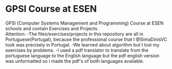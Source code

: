 # GPSI Course at ESEN
GPSI (Computer Systems Management and Programming) Course at ESEN schools and contain Exercises and Projects.<br> 
Attention: 
-The files/exercises/projects in this repository are all in Portuguese(Portugal), because the professional course that I @SimaDinisVC took was precisely in Portugal.
-We learned about algorithm but I lost my exercises by problems.
-I used a pdf translator to translate from the portuguese language to the English language but the pdf english version was unformatted so i made the pdf's of both languages available.